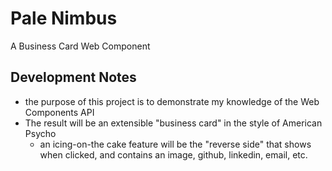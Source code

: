 # Pale Nimbus

A Business Card Web Component

## Development Notes
- the purpose of this project is to demonstrate my knowledge of the Web Components API
- The result will be an extensible "business card" in the style of American Psycho
  - an icing-on-the cake feature will be the "reverse side" that shows when clicked, and contains an image, github, linkedin, email, etc.